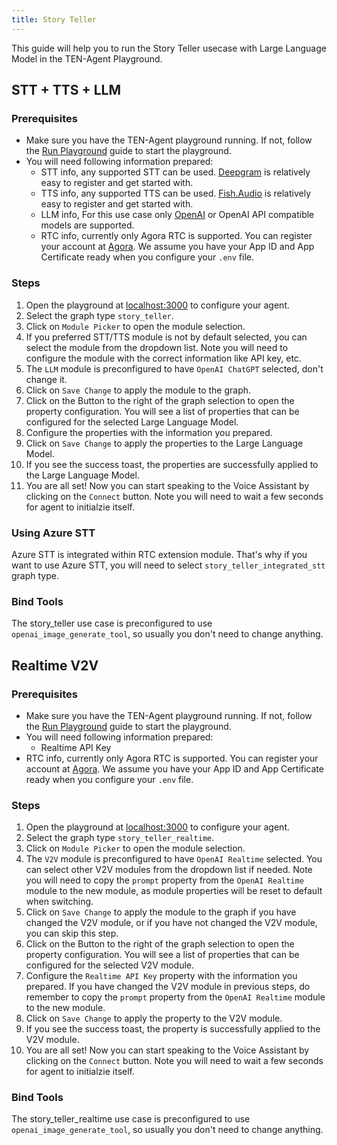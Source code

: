 ```yaml
---
title: Story Teller
---
```


This guide will help you to run the Story Teller usecase with Large Language Model in the TEN-Agent Playground.

## STT + TTS + LLM

### Prerequisites

- Make sure you have the TEN-Agent playground running. If not, follow the [Run Playground](../../demo) guide to start the playground.
- You will need following information prepared:
  - STT info, any supported STT can be used. [Deepgram](https://deepgram.com/) is relatively easy to register and get started with.
  - TTS info, any supported TTS can be used. [Fish.Audio](https://fish.audio/) is relatively easy to register and get started with.
  - LLM info, For this use case only [OpenAI](https://openai.com) or OpenAI API compatible models are supported.
  - RTC info, currently only Agora RTC is supported. You can register your account at [Agora](https://www.agora.io/). We assume you have your App ID and App Certificate ready when you configure your `.env` file.

### Steps

1. Open the playground at [localhost:3000](http://localhost:3000) to configure your agent.
2. Select the graph type `story_teller`.
3. Click on `Module Picker` to open the module selection.
4. If you preferred STT/TTS module is not by default selected, you can select the module from the dropdown list. Note you will need to configure the module with the correct information like API key, etc.
5. The `LLM` module is preconfigured to have `OpenAI ChatGPT` selected, don't change it.
6. Click on `Save Change` to apply the module to the graph.
7. Click on the Button to the right of the graph selection to open the property configuration. You will see a list of properties that can be configured for the selected Large Language Model.
8. Configure the properties with the information you prepared.
9. Click on `Save Change` to apply the properties to the Large Language Model.
10. If you see the success toast, the properties are successfully applied to the Large Language Model.
11. You are all set! Now you can start speaking to the Voice Assistant by clicking on the `Connect` button. Note you will need to wait a few seconds for agent to initialzie itself.

### Using Azure STT

Azure STT is integrated within RTC extension module. That's why if you want to use Azure STT, you will need to select `story_teller_integrated_stt` graph type.

### Bind Tools

The story_teller use case is preconfigured to use `openai_image_generate_tool`, so usually you don't need to change anything.

## Realtime V2V

### Prerequisites

- Make sure you have the TEN-Agent playground running. If not, follow the [Run Playground](../../demo) guide to start the playground.
- You will need following information prepared:
  - Realtime API Key
- RTC info, currently only Agora RTC is supported. You can register your account at [Agora](https://www.agora.io/). We assume you have your App ID and App Certificate ready when you configure your `.env` file.

### Steps

1. Open the playground at [localhost:3000](http://localhost:3000) to configure your agent.
2. Select the graph type `story_teller_realtime`.
3. Click on `Module Picker` to open the module selection.
4. The `V2V` module is preconfigured to have `OpenAI Realtime` selected. You can select other V2V modules from the dropdown list if needed. Note you will need to copy the `prompt` property from the `OpenAI Realtime` module to the new module, as module properties will be reset to default when switching.
5. Click on `Save Change` to apply the module to the graph if you have changed the V2V module, or if you have not changed the V2V module, you can skip this step.
6. Click on the Button to the right of the graph selection to open the property configuration. You will see a list of properties that can be configured for the selected V2V module.
7. Configure the `Realtime API Key` property with the information you prepared. If you have changed the V2V module in previous steps, do remember to copy the `prompt` property from the `OpenAI Realtime` module to the new module.
8. Click on `Save Change` to apply the property to the V2V module.
9. If you see the success toast, the property is successfully applied to the V2V module.
10. You are all set! Now you can start speaking to the Voice Assistant by clicking on the `Connect` button. Note you will need to wait a few seconds for agent to initialzie itself.

### Bind Tools

The story_teller_realtime use case is preconfigured to use `openai_image_generate_tool`, so usually you don't need to change anything.
